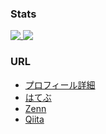 ### Stats

<a href="https://github.com/anuraghazra/github-readme-stats">
  <img align="top" src="https://github-readme-stats.vercel.app/api?username=yasu-s&show_icons=true&count_private=true&theme=swift" />
<a href="https://github.com/anuraghazra/convoychat">
  <img align="top" src="https://github-readme-stats.vercel.app/api/top-langs/?username=yasu-s&layout=compact&theme=swift" />
</a>

### URL

- [プロフィール詳細](https://github.com/yasu-s/docs/blob/master/profile.md)
- [はてぶ](https://kakkoyakakko2.hatenablog.com/)
- [Zenn](https://zenn.dev/kakkoyakakko)
- [Qiita](https://qiita.com/yasu-s)
